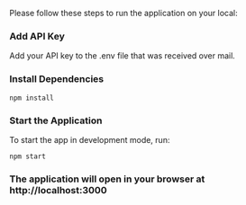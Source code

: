 Please follow these steps to run the application on your local:

###  Add API Key

Add your API key to the .env file that was received over mail.

### Install Dependencies

`npm install`

### Start the Application

To start the app in development mode, run:

`npm start`

### The application will open in your browser at http://localhost:3000
